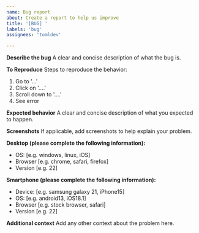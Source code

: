 ```yaml
---
name: Bug report
about: Create a report to help us improve
title: '[BUG] '
labels: 'bug'
assignees: 'tomldev'

---
```


**Describe the bug**
A clear and concise description of what the bug is.

**To Reproduce**
Steps to reproduce the behavior:
1. Go to '...'
2. Click on '....'
3. Scroll down to '....'
4. See error

**Expected behavior**
A clear and concise description of what you expected to happen.

**Screenshots**
If applicable, add screenshots to help explain your problem.

**Desktop (please complete the following information):**
 - OS: [e.g. windows, linux, iOS]
 - Browser [e.g. chrome, safari, firefox]
 - Version [e.g. 22]

**Smartphone (please complete the following information):**
 - Device: [e.g. samsung galaxy 21, iPhone15]
 - OS: [e.g. android13, iOS18.1]
 - Browser [e.g. stock browser, safari]
 - Version [e.g. 22]

**Additional context**
Add any other context about the problem here.
